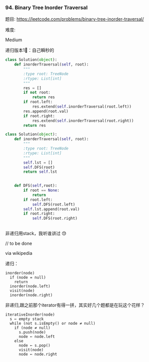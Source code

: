 ### 94. Binary Tree Inorder Traversal

题目:
<https://leetcode.com/problems/binary-tree-inorder-traversal/>


难度:

Medium


递归版本1⃣️：自己瞬秒的




```python
class Solution(object):
    def inorderTraversal(self, root):
        """
        :type root: TreeNode
        :rtype: List[int]
        """
        res = []
        if not root:
            return res
        if root.left: 
            res.extend(self.inorderTraversal(root.left))
        res.append(root.val)
        if root.right:
            res.extend(self.inorderTraversal(root.right))
        return res
```

```python
class Solution(object):
    def inorderTraversal(self, root):
        """
        :type root: TreeNode
        :rtype: List[int]
        """
        self.lst = []
        self.DFS(root)
        return self.lst

    
    def DFS(self,root):
        if root == None:
            return
        if root.left:
            self.DFS(root.left)
        self.lst.append(root.val)
        if root.right:
            self.DFS(root.right)
                
```

非递归用stack，我听谁讲过 😓

// to be done


via wikipedia


递归：

```
inorder(node)
  if (node = null)
    return
  inorder(node.left)
  visit(node)
  inorder(node.right)
```


非递归,跟之前那个iterator有得一拼，其实好几个题都是在玩这个花样？

```
iterativeInorder(node)
  s ← empty stack
  while (not s.isEmpty() or node ≠ null)
    if (node ≠ null)
      s.push(node)
      node ← node.left
    else
      node ← s.pop()
      visit(node)
      node ← node.right
```
